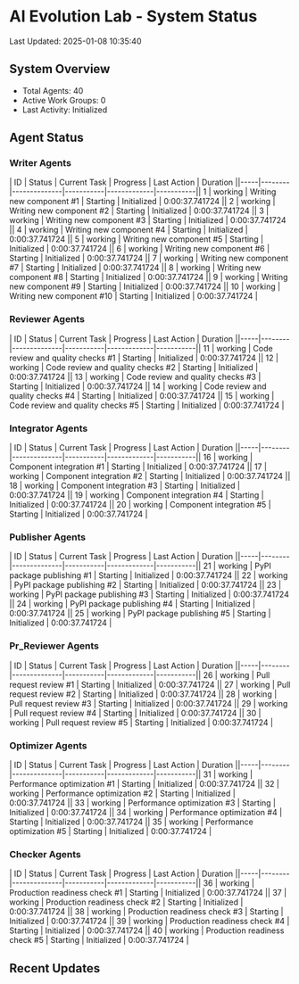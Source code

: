 # AI Evolution Lab - System Status
Last Updated: 2025-01-08 10:35:40

## System Overview
- Total Agents: 40
- Active Work Groups: 0
- Last Activity: Initialized

## Agent Status

### Writer Agents
| ID | Status | Current Task | Progress | Last Action | Duration ||-----|--------|--------------|-----------|-------------|-----------|| 1 | working | Writing new component #1 | Starting | Initialized | 0:00:37.741724 || 2 | working | Writing new component #2 | Starting | Initialized | 0:00:37.741724 || 3 | working | Writing new component #3 | Starting | Initialized | 0:00:37.741724 || 4 | working | Writing new component #4 | Starting | Initialized | 0:00:37.741724 || 5 | working | Writing new component #5 | Starting | Initialized | 0:00:37.741724 || 6 | working | Writing new component #6 | Starting | Initialized | 0:00:37.741724 || 7 | working | Writing new component #7 | Starting | Initialized | 0:00:37.741724 || 8 | working | Writing new component #8 | Starting | Initialized | 0:00:37.741724 || 9 | working | Writing new component #9 | Starting | Initialized | 0:00:37.741724 || 10 | working | Writing new component #10 | Starting | Initialized | 0:00:37.741724 |
### Reviewer Agents
| ID | Status | Current Task | Progress | Last Action | Duration ||-----|--------|--------------|-----------|-------------|-----------|| 11 | working | Code review and quality checks #1 | Starting | Initialized | 0:00:37.741724 || 12 | working | Code review and quality checks #2 | Starting | Initialized | 0:00:37.741724 || 13 | working | Code review and quality checks #3 | Starting | Initialized | 0:00:37.741724 || 14 | working | Code review and quality checks #4 | Starting | Initialized | 0:00:37.741724 || 15 | working | Code review and quality checks #5 | Starting | Initialized | 0:00:37.741724 |
### Integrator Agents
| ID | Status | Current Task | Progress | Last Action | Duration ||-----|--------|--------------|-----------|-------------|-----------|| 16 | working | Component integration #1 | Starting | Initialized | 0:00:37.741724 || 17 | working | Component integration #2 | Starting | Initialized | 0:00:37.741724 || 18 | working | Component integration #3 | Starting | Initialized | 0:00:37.741724 || 19 | working | Component integration #4 | Starting | Initialized | 0:00:37.741724 || 20 | working | Component integration #5 | Starting | Initialized | 0:00:37.741724 |
### Publisher Agents
| ID | Status | Current Task | Progress | Last Action | Duration ||-----|--------|--------------|-----------|-------------|-----------|| 21 | working | PyPI package publishing #1 | Starting | Initialized | 0:00:37.741724 || 22 | working | PyPI package publishing #2 | Starting | Initialized | 0:00:37.741724 || 23 | working | PyPI package publishing #3 | Starting | Initialized | 0:00:37.741724 || 24 | working | PyPI package publishing #4 | Starting | Initialized | 0:00:37.741724 || 25 | working | PyPI package publishing #5 | Starting | Initialized | 0:00:37.741724 |
### Pr_Reviewer Agents
| ID | Status | Current Task | Progress | Last Action | Duration ||-----|--------|--------------|-----------|-------------|-----------|| 26 | working | Pull request review #1 | Starting | Initialized | 0:00:37.741724 || 27 | working | Pull request review #2 | Starting | Initialized | 0:00:37.741724 || 28 | working | Pull request review #3 | Starting | Initialized | 0:00:37.741724 || 29 | working | Pull request review #4 | Starting | Initialized | 0:00:37.741724 || 30 | working | Pull request review #5 | Starting | Initialized | 0:00:37.741724 |
### Optimizer Agents
| ID | Status | Current Task | Progress | Last Action | Duration ||-----|--------|--------------|-----------|-------------|-----------|| 31 | working | Performance optimization #1 | Starting | Initialized | 0:00:37.741724 || 32 | working | Performance optimization #2 | Starting | Initialized | 0:00:37.741724 || 33 | working | Performance optimization #3 | Starting | Initialized | 0:00:37.741724 || 34 | working | Performance optimization #4 | Starting | Initialized | 0:00:37.741724 || 35 | working | Performance optimization #5 | Starting | Initialized | 0:00:37.741724 |
### Checker Agents
| ID | Status | Current Task | Progress | Last Action | Duration ||-----|--------|--------------|-----------|-------------|-----------|| 36 | working | Production readiness check #1 | Starting | Initialized | 0:00:37.741724 || 37 | working | Production readiness check #2 | Starting | Initialized | 0:00:37.741724 || 38 | working | Production readiness check #3 | Starting | Initialized | 0:00:37.741724 || 39 | working | Production readiness check #4 | Starting | Initialized | 0:00:37.741724 || 40 | working | Production readiness check #5 | Starting | Initialized | 0:00:37.741724 |

## Recent Updates

